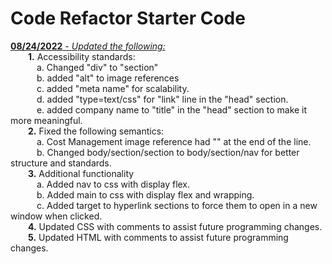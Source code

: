 # Code Refactor Starter Code
<u><b>08/24/2022</b> - <i>Updated the following:</i></u><br>
&emsp;&emsp;<b>1.</b> Accessibility standards:<br>
&emsp;&emsp;&emsp;a. Changed "div" to "section"<br>
&emsp;&emsp;&emsp;b. added "alt" to image references<br>
&emsp;&emsp;&emsp;c. added "meta name" for scalability.<br>
&emsp;&emsp;&emsp;d. added "type=text/css" for "link" line in the "head" section. <br>
&emsp;&emsp;&emsp;e. added company name to "title" in the "head" section to make it more meaningful.<br>
&emsp;&emsp;<b>2.</b> Fixed the following semantics:<br>
&emsp;&emsp;&emsp;a. Cost Management image reference had "</img>" at the end of the line.<br>
&emsp;&emsp;&emsp;b. Changed body/section/section to body/section/nav for better structure and standards.<br>
&emsp;&emsp;<b>3.</b> Additional functionality<br>
&emsp;&emsp;&emsp;a. Added nav to css with display flex.<br>
&emsp;&emsp;&emsp;b. Added main to css with display flex and wrapping.<br>
&emsp;&emsp;&emsp;c. Added target to hyperlink sections to force them to open in a new window when clicked.<br>
&emsp;&emsp;<b>4.</b> Updated CSS with comments to assist future programming changes.<br>
&emsp;&emsp;<b>5.</b> Updated HTML with comments to assist future programming changes.<br>

             

